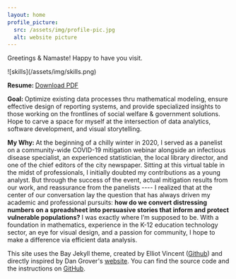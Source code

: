 ```yaml
---
layout: home
profile_picture:
  src: /assets/img/profile-pic.jpg
  alt: website picture
---
```


<p>
  Greetings & Namaste! Happy to have you visit. 
</p>
![skills](/assets/img/skills.png)

<p>
 <b> Resume: </b> <a href="/assets/files/Tulsi_Shrivastava_Resume_2023.pdf">Download PDF</a>
</p>

<p>
 <b> Goal: </b> Optimize existing data processes thru mathematical modeling, ensure effective design of reporting systems, and provide specialized insights to those working on the frontlines of social welfare & government solutions. Hope to carve a space for myself at the intersection of data analytics, software development, and visual storytelling.
</p>

<p>
  <b> My Why: </b>
  At the beginning of a chilly winter in 2020, I served as a panelist on a community-wide COVID-19 mitigation webinar alongside an infectious disease specialist, an experienced statistician, the local library director, and one of the chief editors of the city newspaper. Sitting at this virtual table in the midst of professionals, I initially doubted my contributions as a young analyst. But through the success of the event, actual mitigation results from our work, and reassurance from the panelists ---- I realized that at the center of our conversation lay the question that has always driven my academic and professional pursuits: <b> how do we convert distressing numbers on a spreadsheet into persuasive stories that inform and protect vulnerable populations? </b> I was exactly where I’m supposed to be. With a foundation in mathematics, experience in the K-12 education technology sector, an eye for visual design, and a passion for community, I hope to make a difference via efficient data analysis. 
</p>


<p>
This site uses the Bay Jekyll theme, created by Elliot Vincent (<a href="https://eliottvincent.github.io/bay/">Github</a>) and directly inspired by Dan Grover's <a href="http://dangrover.com">website</a>. You can find the source code and the instructions on <a href="https://github.com/eliottvincent/bay">GitHub</a>.
</p>
